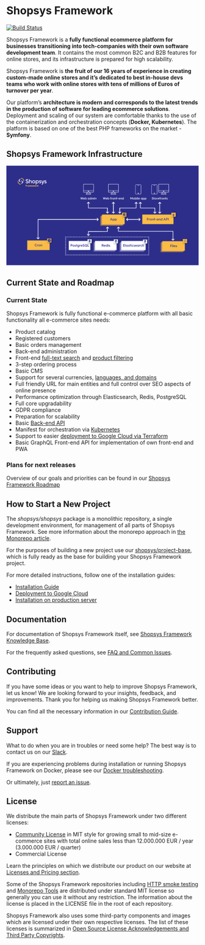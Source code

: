 # Shopsys Framework
[![Build Status](https://travis-ci.org/shopsys/shopsys.svg?branch=master)](https://travis-ci.org/shopsys/shopsys)

Shopsys Framework is a **fully functional ecommerce platform for businesses transitioning into tech-companies with their own software development team**.
It contains the most common B2C and B2B features for online stores, and its infrastructure is prepared for high scalability.

Shopsys Framework is **the fruit of our 16 years of experience in creating custom-made online stores and it’s dedicated to best in-house devs teams who work with online stores with tens of millions of Euros of turnover per year**.

Our platform’s **architecture is modern and corresponds to the latest trends in the production of software for leading ecommerce solutions**.
Deployment and scaling of our system are comfortable thanks to the use of the containerization and orchestration concepts (**Docker, Kubernetes**).
The platform is based on one of the best PHP frameworks on the market - **Symfony**.

## Shopsys Framework Infrastructure
![Shopsys Framework Infrastructure](./docs/img/shopsys-framework-infrastructure.png 'Shopsys Framework Infrastructure')

## Current State and Roadmap

### Current State

Shopsys Framework is fully functional e-commerce platform with all basic functionality all e-commerce sites needs:
* Product catalog
* Registered customers
* Basic orders management
* Back-end administration
* Front-end [full-text search](https://docs.shopsys.com/en/latest/model/front-end-product-searching/) and [product filtering](https://docs.shopsys.com/en/latest/model/front-end-product-filtering/)
* 3-step ordering process
* Basic CMS
* Support for several currencies, [languages, and domains](https://docs.shopsys.com/en/latest/introduction/domain-multidomain-multilanguage/)
* Full friendly URL for main entities and full control over SEO aspects of online presence
* Performance optimization through Elasticsearch, Redis, PostgreSQL
* Full core upgradability
* GDPR compliance
* Preparation for scalability
* Basic [Back-end API](https://docs.shopsys.com/en/latest/backend-api/)
* Manifest for orchestration via [Kubernetes](https://docs.shopsys.com/en/latest/kubernetes/introduction-to-kubernetes/)
* Support to easier [deployment to Google Cloud via Terraform](https://docs.shopsys.com/en/latest/kubernetes/how-to-deploy-ssfw-to-google-cloud-platform/)
* Basic GraphQL Front-end API for implementation of own front-end and PWA

### Plans for next releases

Overview of our goals and priorities can be found in our [Shopsys Framework Roadmap](https://www.shopsys.com/product-roadmap/)

## How to Start a New Project
The *shopsys/shopsys* package is a monolithic repository, a single development environment, for management of all parts of Shopsys Framework.
See more information about the monorepo approach in [the Monorepo article](https://docs.shopsys.com/en/latest/introduction/monorepo/).

For the purposes of building a new project use our [shopsys/project-base](https://github.com/shopsys/project-base),
which is fully ready as the base for building your Shopsys Framework project.

For more detailed instructions, follow one of the installation guides:

* [Installation Guide](https://docs.shopsys.com/en/latest/installation/installation-guide/)
* [Deployment to Google Cloud](https://docs.shopsys.com/en/latest/kubernetes/how-to-deploy-ssfw-to-google-cloud-platform/)
* [Installation on production server](https://docs.shopsys.com/en/latest/installation/installation-using-docker-on-production-server/)

## Documentation
For documentation of Shopsys Framework itself, see [Shopsys Framework Knowledge Base](https://docs.shopsys.com/en/latest/).

For the frequently asked questions, see [FAQ and Common Issues](https://docs.shopsys.com/en/latest/introduction/faq-and-common-issues/).

## Contributing
If you have some ideas or you want to help to improve Shopsys Framework, let us know!
We are looking forward to your insights, feedback, and improvements.
Thank you for helping us making Shopsys Framework better.

You can find all the necessary information in our [Contribution Guide](./CONTRIBUTING.md).

## Support
What to do when you are in troubles or need some help?
The best way is to contact us on our [Slack](http://slack.shopsys-framework.com/).

If you are experiencing problems during installation or running Shopsys Framework on Docker,
please see our [Docker troubleshooting](https://docs.shopsys.com/en/latest/docker/docker-troubleshooting/).

Or ultimately, just [report an issue](https://github.com/shopsys/shopsys/issues/new).

## License
We distribute the main parts of Shopsys Framework under two different licenses:

* [Community License](./LICENSE) in MIT style for growing small to mid-size e-commerce sites with total online sales less than 12.000.000 EUR / year (3.000.000 EUR / quarter)
* Commercial License

Learn the principles on which we distribute our product on our website at [Licenses and Pricing section](https://www.shopsys.com/licensing).

Some of the Shopsys Framework repositories including [HTTP smoke testing](https://github.com/shopsys/http-smoke-testing) and [Monorepo Tools](https://github.com/shopsys/monorepo-tools) are distributed under standard MIT license so generally you can use it without any restriction. The information about the license is placed in the LICENSE file in the root of each repository.

Shopsys Framework also uses some third-party components and images which are licensed under their own respective licenses.
The list of these licenses is summarized in [Open Source License Acknowledgements and Third Party Copyrights](./open-source-license-acknowledgements-and-third-party-copyrights.md).
